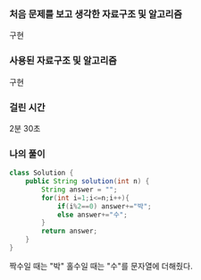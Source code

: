 ### 처음 문제를 보고 생각한 자료구조 및 알고리즘

구현

### 사용된 자료구조 및 알고리즘

구현

### 걸린 시간

2분 30초

### 나의 풀이

```java
class Solution {
    public String solution(int n) {
        String answer = "";
        for(int i=1;i<=n;i++){
            if(i%2==0) answer+="박";
            else answer+="수";
        }
        return answer;
    }
}
```

짝수일 때는 "박" 홀수일 때는 "수"를 문자열에 더해줬다.
